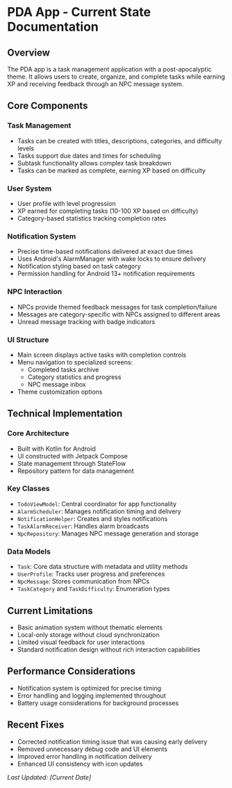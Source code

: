 # PDA App - Current State Documentation

## Overview
The PDA app is a task management application with a post-apocalyptic theme. It allows users to create, organize, and complete tasks while earning XP and receiving feedback through an NPC message system.

## Core Components

### Task Management
- Tasks can be created with titles, descriptions, categories, and difficulty levels
- Tasks support due dates and times for scheduling
- Subtask functionality allows complex task breakdown
- Tasks can be marked as complete, earning XP based on difficulty

### User System
- User profile with level progression
- XP earned for completing tasks (10-100 XP based on difficulty)
- Category-based statistics tracking completion rates

### Notification System
- Precise time-based notifications delivered at exact due times
- Uses Android's AlarmManager with wake locks to ensure delivery
- Notification styling based on task category
- Permission handling for Android 13+ notification requirements

### NPC Interaction
- NPCs provide themed feedback messages for task completion/failure
- Messages are category-specific with NPCs assigned to different areas
- Unread message tracking with badge indicators

### UI Structure
- Main screen displays active tasks with completion controls
- Menu navigation to specialized screens:
  - Completed tasks archive
  - Category statistics and progress
  - NPC message inbox
- Theme customization options

## Technical Implementation

### Core Architecture
- Built with Kotlin for Android
- UI constructed with Jetpack Compose
- State management through StateFlow 
- Repository pattern for data management

### Key Classes
- `TodoViewModel`: Central coordinator for app functionality
- `AlarmScheduler`: Manages notification timing and delivery
- `NotificationHelper`: Creates and styles notifications
- `TaskAlarmReceiver`: Handles alarm broadcasts
- `NpcRepository`: Manages NPC message generation and storage

### Data Models
- `Task`: Core data structure with metadata and utility methods
- `UserProfile`: Tracks user progress and preferences
- `NpcMessage`: Stores communication from NPCs
- `TaskCategory` and `TaskDifficulty`: Enumeration types

## Current Limitations
- Basic animation system without thematic elements
- Local-only storage without cloud synchronization
- Limited visual feedback for user interactions
- Standard notification design without rich interaction capabilities

## Performance Considerations
- Notification system is optimized for precise timing
- Error handling and logging implemented throughout
- Battery usage considerations for background processes

## Recent Fixes
- Corrected notification timing issue that was causing early delivery
- Removed unnecessary debug code and UI elements
- Improved error handling in notification delivery
- Enhanced UI consistency with icon updates

*Last Updated: [Current Date]* 